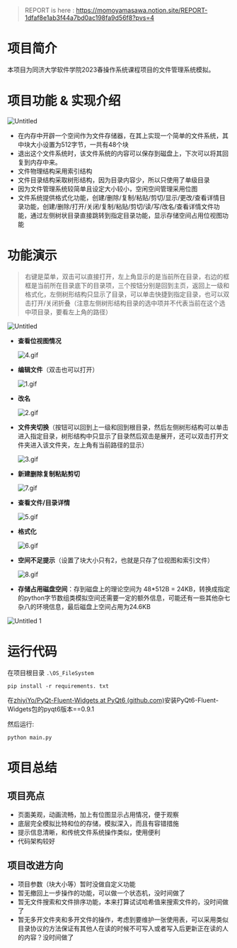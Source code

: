 > REPORT is here : https://momoyamasawa.notion.site/REPORT-1dfaf8e1ab3f44a7bd0ac198fa9d56f8?pvs=4

# 项目简介

本项目为同济大学软件学院2023春操作系统课程项目的文件管理系统模拟。



# 项目功能 & 实现介绍

![Untitled](./README.assets/Untitled.png)

- 在内存中开辟一个空间作为文件存储器，在其上实现一个简单的文件系统，其中块大小设置为512字节，一共有48个块
- 退出这个文件系统时，该文件系统的内容可以保存到磁盘上，下次可以将其回复到内存中来。
- 文件物理结构采用索引结构
- 文件目录结构采取树形结构，因为目录内容少，所以只使用了单级目录
- 因为文件管理系统较简单且设定大小较小，空闲空间管理采用位图
- 文件系统提供格式化功能，创建/删除/复制/粘贴/剪切/显示/更改/查看详情目录功能，创建/删除/打开/关闭/复制/粘贴/剪切/读/写/改名/查看详情文件功能，通过左侧树状目录直接跳转到指定目录功能，显示存储空间占用位视图功能

# 功能演示

> 右键是菜单，双击可以直接打开，左上角显示的是当前所在目录，右边的框框是当前所在目录底下的目录项，三个按钮分别是回到主页，返回上一级和格式化，左侧树形结构只显示了目录，可以单击快捷到指定目录，也可以双击打开/关闭折叠（注意左侧树形结构目录的选中项并不代表当前在这个选中项目录，要看左上角的路径）

![Untitled](./README.assets/Untitled.png)

- **查看位视图情况**

  ![4.gif](./README.assets/4.gif)

- **编辑文件**（双击也可以打开）

  ![1.gif](./README.assets/1.gif)

- **改名**

  ![2.gif](./README.assets/2.gif)

- **文件夹切换**（按钮可以回到上一级和回到根目录，然后左侧树形结构可以单击进入指定目录，树形结构中只显示了目录然后双击是展开，还可以双击打开文件夹进入该文件夹，左上角有当前路径的显示）

  ![3.gif](./README.assets/3.gif)

- **新建删除复制粘贴剪切**

  ![7.gif](./README.assets/7.gif)

- **查看文件/目录详情**

  ![5.gif](./README.assets/5.gif)

- **格式化**

  ![6.gif](./README.assets/6.gif)

- **空间不足提示**（设置了块大小只有2，也就是只存了位视图和索引文件）

  ![8.gif](./README.assets/8.gif)

- **存储占用磁盘空间**：存到磁盘上的理论空间为 48*512B = 24KB，转换成指定的python字节数组类模拟空间还需要一定的额外信息，可能还有一些其他杂七杂八的环境信息，最后磁盘上空间占用为24.6KB

![Untitled 1](./README.assets/Untitled1.png)

# 运行代码

在项目根目录 `.\OS_FileSystem`

```
pip install -r requirements. txt
```

在[zhiyiYo/PyQt-Fluent-Widgets at PyQt6 (github.com)](https://github.com/zhiyiYo/PyQt-Fluent-Widgets/tree/PyQt6)安装PyQt6-Fluent-Widgets包的pyqt6版本==0.9.1

然后运行:

```
python main.py
```



# 项目总结

## 项目亮点

- 页面美观，动画流畅，加上有位图显示占用情况，便于观察
- 底层完全模拟比特和位的存储，模拟深入，而且有容错措施
- 提示信息清晰，和传统文件系统操作类似，使用便利
- 代码架构较好

## 项目改进方向

- 项目参数（块大小等）暂时没做自定义功能
- 暂无撤回上一步操作的功能，可以做一个状态机，没时间做了
- 暂无文件搜索和文件排序功能，本来打算试试哈希值来搜索文件的，没时间做了
- 暂无多开文件夹和多开文件的操作，考虑到要维护一张使用表，可以采用类似目录协议的方法保证有其他人在读的时候不可写入或者写入后更新正在读的人的内容？没时间做了
